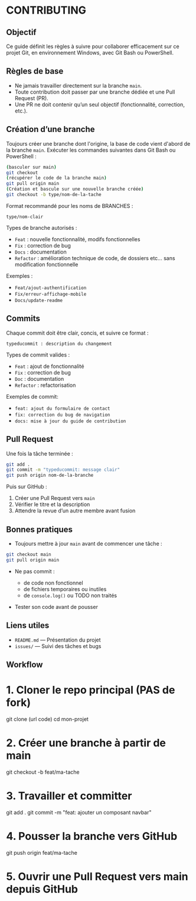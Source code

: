 # CONTRIBUTING

## Objectif

Ce guide définit les règles à suivre pour collaborer efficacement sur ce projet Git, en environnement Windows, avec Git Bash ou PowerShell.

## Règles de base

- Ne jamais travailler directement sur la branche `main`.
- Toute contribution doit passer par une branche dédiée et une Pull Request (PR).
- Une PR ne doit contenir qu’un seul objectif (fonctionnalité, correction, etc.).

## Création d’une branche

Toujours créer une branche dont l'origine, la base de code vient d'abord de la branche `main`. Exécuter les commandes suivantes dans Git Bash ou PowerShell :

```bash
(basculer sur main)
git checkout 
(récupérer le code de la branche main)
git pull origin main
(Création et bascule sur une nouvelle branche créée)
git checkout -b type/nom-de-la-tache
```
Format recommandé pour les noms de BRANCHES :

```
type/nom-clair
```

Types de branche autorisés :

- `Feat` : nouvelle fonctionnalité, modifs fonctionnelles
- `Fix` : correction de bug
- `Docs` : documentation
- `Refactor` : amélioration technique de code, de dossiers etc... sans modification fonctionnelle

Exemples :
- `Feat/ajout-authentification`
- `Fix/erreur-affichage-mobile`
- `Docs/update-readme`

## Commits

Chaque commit doit être clair, concis, et suivre ce format :

```
typeducommit : description du changement
```

Types de commit valides :

- `Feat` : ajout de fonctionnalité
- `Fix` : correction de bug
- `Doc` : documentation
- `Refactor` : refactorisation


Exemples de commit:

- `feat: ajout du formulaire de contact`
- `fix: correction du bug de navigation`
- `docs: mise à jour du guide de contribution`



## Pull Request

Une fois la tâche terminée :

```bash
git add .
git commit -m "typeducommit: message clair"
git push origin nom-de-la-branche
```

Puis sur GitHub :

1. Créer une Pull Request vers `main`
2. Vérifier le titre et la description
3. Attendre la revue d’un autre membre avant fusion



## Bonnes pratiques

- Toujours mettre à jour `main` avant de commencer une tâche :

```bash
git checkout main
git pull origin main
```

- Ne pas commit :
  - de code non fonctionnel
  - de fichiers temporaires ou inutiles
  - de `console.log()` ou TODO non traités

- Tester son code avant de pousser

## Liens utiles

- `README.md` — Présentation du projet
- `issues/` — Suivi des tâches et bugs


## Workflow
# 1. Cloner le repo principal (PAS de fork)
git clone (url code)
cd mon-projet

# 2. Créer une branche à partir de main
git checkout -b feat/ma-tache

# 3. Travailler et committer
git add .
git commit -m "feat: ajouter un composant navbar"

# 4. Pousser la branche vers GitHub
git push origin feat/ma-tache

# 5. Ouvrir une Pull Request vers main depuis GitHub
